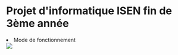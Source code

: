 <h1>Projet d'informatique ISEN fin de 3ème année</h1>
<p>
 

<li href=#TEST> Mode de fonctionnement  </li>

<div class="TEST">
<img src='https://h3z6m7w4.rocketcdn.me/wp-content/uploads/2020/06/Scrum-process-schema-FR-small.png'>
</div>
</p>







